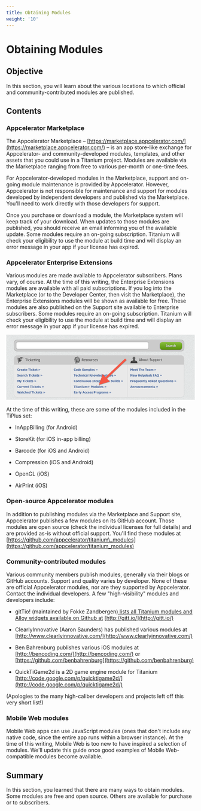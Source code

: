 ```yaml
---
title: Obtaining Modules
weight: '10'
---
```


# Obtaining Modules

## Objective

In this section, you will learn about the various locations to which official and community-contributed modules are published.

## Contents

### Appcelerator Marketplace

The Appcelerator Marketplace – [https://marketplace.appcelerator.com/](https://marketplace.appcelerator.com/) – is an app store-like exchange for Appcelerator- and community-developed modules, templates, and other assets that you could use in a Titanium project. Modules are available via the Marketplace ranging from free to various per-month or one-time fees.

For Appcelerator-developed modules in the Marketplace, support and on-going module maintenance is provided by Appcelerator. However, Appcelerator is not responsible for maintenance and support for modules developed by independent developers and published via the Marketplace. You'll need to work directly with those developers for support.

Once you purchase or download a module, the Marketplace system will keep track of your download. When updates to those modules are published, you should receive an email informing you of the available update. Some modules require an on-going subscription. Titanium will check your eligibility to use the module at build time and will display an error message in your app if your license has expired.

### Appcelerator Enterprise Extensions

Various modules are made available to Appcelerator subscribers. Plans vary, of course. At the time of this writing, the Enterprise Extensions modules are available with all paid subscriptions. If you log into the Marketplace (or to the Developer Center, then visit the Marketplace), the Enterprise Extensions modules will be shown as available for free. These modules are also published on the Support site available to Enterprise subscribers. Some modules require an on-going subscription. Titanium will check your eligibility to use the module at build time and will display an error message in your app if your license has expired.

![tiplus](./tiplus.png)

At the time of this writing, these are some of the modules included in the TiPlus set:

* InAppBilling (for Android)

* StoreKit (for iOS in-app billing)

* Barcode (for iOS and Android)

* Compression (iOS and Android)

* OpenGL (iOS)

* AirPrint (iOS)

### Open-source Appcelerator modules

In addition to publishing modules via the Marketplace and Support site, Appcelerator publishes a few modules on its GitHub account. Those modules are open source (check the individual licenses for full details) and are provided as-is without official support. You'll find these modules at [https://github.com/appcelerator/titanium\_modules](https://github.com/appcelerator/titanium_modules)

### Community-contributed modules

Various community members publish modules, generally via their blogs or GitHub accounts. Support and quality varies by developer. None of these are official Appcelerator modules, nor are they supported by Appcelerator. Contact the individual developers. A few "high-visibility" modules and developers include:

* gitTio! (maintained by Fokke Zandbergen[) lists all Titanium modules and Alloy widgets available on Github at](http://fokkezb.nl/) [http://gitt.io/](http://gitt.io/)

* ClearlyInnovative (Aaron Saunders) has published various modules at [http://www.clearlyinnovative.com/](http://www.clearlyinnovative.com/)

* Ben Bahrenburg publishes various iOS modules at [http://bencoding.com/](http://bencoding.com/) or [https://github.com/benbahrenburg](https://github.com/benbahrenburg)

* QuickTiGame2d is a 2D game engine module for Titanium [http://code.google.com/p/quicktigame2d/](http://code.google.com/p/quicktigame2d/)

(Apologies to the many high-caliber developers and projects left off this very short list!)

### Mobile Web modules

Mobile Web apps can use JavaScript modules (ones that don't include any native code, since the entire app runs within a browser instance). At the time of this writing, Mobile Web is too new to have inspired a selection of modules. We'll update this guide once good examples of Mobile Web-compatible modules become available.

## Summary

In this section, you learned that there are many ways to obtain modules. Some modules are free and open source. Others are available for purchase or to subscribers.
